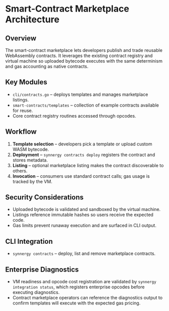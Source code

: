 # Smart-Contract Marketplace Architecture

## Overview
The smart-contract marketplace lets developers publish and trade reusable WebAssembly contracts. It leverages the existing contract registry and virtual machine so uploaded bytecode executes with the same determinism and gas accounting as native contracts.

## Key Modules
- `cli/contracts.go` – deploys templates and manages marketplace listings.
- `smart-contracts/templates` – collection of example contracts available for reuse.
- Core contract registry routines accessed through opcodes.

## Workflow
1. **Template selection** – developers pick a template or upload custom WASM bytecode.
2. **Deployment** – `synnergy contracts deploy` registers the contract and stores metadata.
3. **Listing** – optional marketplace listing makes the contract discoverable to others.
4. **Invocation** – consumers use standard contract calls; gas usage is tracked by the VM.

## Security Considerations
- Uploaded bytecode is validated and sandboxed by the virtual machine.
- Listings reference immutable hashes so users receive the expected code.
- Gas limits prevent runaway execution and are surfaced in CLI output.

## CLI Integration
- `synnergy contracts` – deploy, list and remove marketplace contracts.

## Enterprise Diagnostics
- VM readiness and opcode cost registration are validated by `synnergy integration status`, which registers enterprise opcodes before executing diagnostics.
- Contract marketplace operators can reference the diagnostics output to confirm templates will execute with the expected gas pricing.
